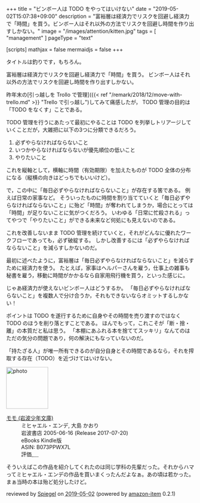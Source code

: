 +++
title = "ビンボー人は TODO をやってはいけない"
date =  "2019-05-02T15:07:38+09:00"
description = "富裕層は経済力でリスクを回避し経済力で「時間」を買う。ビンボー人はそれ以外の方法でリスクを回避し時間を作り出すしかない。"
image = "/images/attention/kitten.jpg"
tags = [ "management" ]
pageType = "text"

[scripts]
  mathjax = false
  mermaidjs = false
+++

タイトルは釣りです，もちろん。

富裕層は経済力でリスクを回避し経済力で「時間」を買う。
ビンボー人はそれ以外の方法でリスクを回避し時間を作り出すしかない。

昨年末の[引っ越しを Trollo で管理]({{< ref "/remark/2018/12/move-with-trello.md" >}} "Trello で引っ越し")してみて痛感したが， TODO 管理の目的は「TODO をなくす」ことである。

TODO 管理を行うにあたって最初にやることは TODO を列挙しトリアージしていくことだが，大雑把に以下の3つに分類できるだろう。

1. 必ずやらなければならないこと
2. いつかやらなければならないが優先順位の低いこと
3. やりたいこと

これを縦軸として，横軸に時間（有効期限）を加えたものが TODO 全体の分布になる（縦横の向きはどっちでもいいけど）。

で，この中に「毎日必ずやらなければならないこと」が存在する筈である。
例えば日常の家事など。
そういったものに時間を割り当てていくと「毎日必ずやらなければならないこと」に殆ど「時間」が奪われてしまうか，場合にとっては「時間」が足りないことに気がつくだろう。
いわゆる「日常に忙殺される」ってやつで「やりたいこと」ができる未来など何処にも見えないのである。

これを改善しないまま TODO 管理を続けていくと，それがどんなに優れたワークフローであっても，必ず破綻する。
しかし改善するには「必ずやらなければならないこと」を減らすしかないのだ。

最初に述べたように，富裕層は「毎日必ずやらなければならないこと」を減らすために経済力を使う。
たとえば，家事はヘルパーさんを雇う，仕事上の雑事も秘書を雇う，移動に時間がかかるなら自家用飛行機を買う，といった感じに。

じゃあ経済力が使えないビンボー人はどうするか。
「毎日必ずやらなければならないこと」を複数人で分け合うか，それもできないならオミットするしかない！

ポイントは TODO を遂行するために自身やその時間を売り渡すのではなく TODO のほうを削り落とすことである。
ほんでもって，これこそが「断・捨・離」の本質だと私は思う。
「本棚にあふれる本を捨ててスッキリ」なんてのはただの気分の問題であり，何の解決にもなっていないのだ。

「持たざる人」が唯一所有できるのが自分自身とその時間であるなら，それを搾取する存在（TODO）を近づけてはいけない。

<div class="hreview">
  <div class="photo"><a class="item url" href="https://www.amazon.co.jp/%E3%83%A2%E3%83%A2-%E5%B2%A9%E6%B3%A2%E5%B0%91%E5%B9%B4%E6%96%87%E5%BA%AB-%E3%83%9F%E3%83%92%E3%83%A3%E3%82%A8%E3%83%AB%E3%83%BB%E3%82%A8%E3%83%B3%E3%83%87-ebook/dp/B073PPWX7L?SubscriptionId=AKIAJYVUJ3DMTLAECTHA&tag=baldandersinf-22&linkCode=xm2&camp=2025&creative=165953&creativeASIN=B073PPWX7L"><img src="https://images-fe.ssl-images-amazon.com/images/I/51y5V0dPX1L._SL160_.jpg" width="112" alt="photo"></a></div>
  <dl class="fn">
    <dt><a href="https://www.amazon.co.jp/%E3%83%A2%E3%83%A2-%E5%B2%A9%E6%B3%A2%E5%B0%91%E5%B9%B4%E6%96%87%E5%BA%AB-%E3%83%9F%E3%83%92%E3%83%A3%E3%82%A8%E3%83%AB%E3%83%BB%E3%82%A8%E3%83%B3%E3%83%87-ebook/dp/B073PPWX7L?SubscriptionId=AKIAJYVUJ3DMTLAECTHA&tag=baldandersinf-22&linkCode=xm2&camp=2025&creative=165953&creativeASIN=B073PPWX7L">モモ (岩波少年文庫)</a></dt>
	<dd>ミヒャエル・エンデ, 大島 かおり</dd>
    <dd>岩波書店 2005-06-16 (Release 2017-07-20)</dd>
    <dd>eBooks Kindle版</dd>
    <dd>ASIN: B073PPWX7L</dd>
    <dd>評価<abbr class="rating fa-sm" title="4">&nbsp;<i class="fas fa-star"></i>&nbsp;<i class="fas fa-star"></i>&nbsp;<i class="fas fa-star"></i>&nbsp;<i class="fas fa-star"></i>&nbsp;<i class="far fa-star"></i></abbr></dd>
  </dl>
  <p class="description">そういえばこの作品を紹介してくれたのは同じ学科の先輩だった。それからハマってミヒャエル・エンデの作品を買いまくったんだよなぁ。あの頃は若かった。まぁ当時の本は殆ど処分したけど。</p>
  <p class="powered-by" >reviewed by <a href='#maker' class='reviewer'>Spiegel</a> on <abbr class="dtreviewed" title="2019-05-02">2019-05-02</abbr> (powered by <a href="https://github.com/spiegel-im-spiegel/amazon-item" >amazon-item</a> 0.2.1)</p>
</div>
